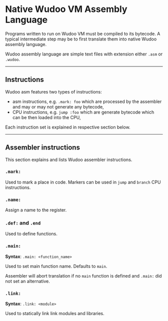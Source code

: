 # Native Wudoo VM Assembly Language

Programs written to run on Wudoo VM must be compiled to its bytecode.
A typical intermediate step may be to first translate them into native Wudoo assembly language.

Wudoo assembly language are simple text files with extension either `.asm` or `.wudoo`.


----

## Instructions

Wudoo asm features two types of instructions:

- asm instructions, e.g. `.mark: foo` which are processed by the assembler and may or may not generate any bytecode,
- CPU instructions, e.g. `jump :foo` which are generate bytecode which can be then loaded into the CPU,

Each instruction set is explained in respective section below.


----

## Assembler instructions

This section explains and lists Wudoo assembler instructions.


### `.mark:`

Used to mark a place in code.
Markers can be used in `jump` and `branch` CPU instructions.


### `.name:`

Assign a name to the register.


### `.def:` and `.end`

Used to define functions.


### `.main:`

**Syntax**: `.main: <function_name>`

Used to set main function name.
Defaults to `main`.

Assembler will abort translation if no `main` function is defined and `.main:` did not set an alternative.


### `.link:`

**Syntax**: `.link: <module>`

Used to statically link link modules and libraries.
